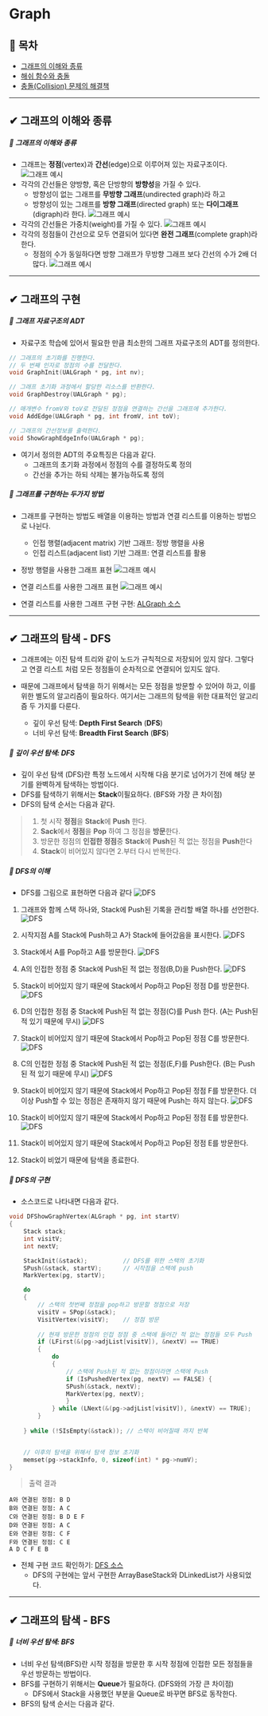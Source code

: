 ﻿# Graph
## 📝 목차
- [그래프의 이해와 종류](https://github.com/choisb/Study-DataStructure/tree/master/11_Table_Hash#-%ED%85%8C%EC%9D%B4%EB%B8%94table%EC%9E%90%EB%A3%8C%EA%B5%AC%EC%A1%B0%EC%9D%98-%EC%9D%B4%ED%95%B4)
- [해쉬 함수와 충돌](https://github.com/choisb/Study-DataStructure/tree/master/11_Table_Hash#-%ED%95%B4%EC%89%AC-%ED%95%A8%EC%88%98%EC%99%80-%EC%B6%A9%EB%8F%8C)
- [충돌(Collision) 문제의 해결책](https://github.com/choisb/Study-DataStructure/tree/master/11_Table_Hash#-%EC%B6%A9%EB%8F%8Ccollision-%EB%AC%B8%EC%A0%9C%EC%9D%98-%ED%95%B4%EA%B2%B0%EC%B1%85)
___

## ✔ 그래프의 이해와 종류
##### 📍 그래프의 이해와 종류
- 그래프는 **정점**(vertex)과 **간선**(edge)으로 이루어져 있는 자료구조이다.
![그래프 예시](../img/15_Graph.png)
- 각각의 간선들은 양방향, 혹은 단방향의 **방향성**을 가질 수 있다.
  - 방향성이 없는 그래프를 **무방향 그래프**(undirected graph)라 하고
  - 방향성이 있는 그래프를 **방향 그래프**(directed graph) 또는 **다이그래프**(digraph)라 한다.
![그래프 예시](../img/16_Graph.png)
- 각각의 간선들은 가중치(weight)를 가질 수 있다.
![그래프 예시](../img/17_Graph.png)
- 각각의 정점들이 간선으로 모두 연결되어 있다면 **완전 그래프**(complete graph)라 한다.
  - 정점의 수가 동일하다면 방향 그래프가 무방향 그래프 보다 간선의 수가 2배 더 많다.
![그래프 예시](../img/18_Graph.png)

___
## ✔ 그래프의 구현
##### 📍 그래프 자료구조의 ADT
- 자료구조 학습에 있어서 필요한 만큼 최소한의 그래프 자료구조의 ADT를 정의한다. 
```c
// 그래프의 초기화를 진행한다.
// 두 번째 인자로 정점의 수를 전달한다.
void GraphInit(UALGraph * pg, int nv);

// 그래프 초기화 과정에서 할당한 리소스를 반환한다.
void GraphDestroy(UALGraph * pg);

// 매개변수 fromV와 toV로 전달된 정점을 연결하는 간선을 그래프에 추가한다.
void AddEdge(UALGraph * pg, int fromV, int toV);

// 그래프의 간선정보를 출력한다.
void ShowGraphEdgeInfo(UALGraph * pg);
```

- 여기서 정의한 ADT의 주요특징은 다음과 같다.
  - 그래프의 초기화 과정에서 정점의 수를 결정하도록 정의
  - 간선을 추가는 하되 삭제는 불가능하도록 정의

##### 📍 그래프를 구현하는 두가지 방법
- 그래프를 구현하는 방법도 배열을 이용하는 방법과 연결 리스트를 이용하는 방법으로 나뉜다.
  - 인접 행렬(adjacent matrix) 기반 그래프: 정방 행렬을 사용
  - 인접 리스트(adjacent list) 기반 그래프: 연결 리스트를 활용

- 정방 행렬을 사용한 그래프 표현
![그래프 예시](../img/19_Graph.png)
- 연결 리스트를 사용한 그래프 표현
![그래프 예시](../img/20_Graph.png)

- 연결 리스트를 사용한 그래프 구현 구현: [ALGraph 소스](https://github.com/choisb/Study-DataStructure/tree/master/12_Graph/ALGraph)

___
## ✔ 그래프의 탐색 - DFS
- 그래프에는 이진 탐색 트리와 같이 노드가 규칙적으로 저장되어 있지 않다. 
그렇다고 연결 리스트 처럼 모든 정점들이 순차적으로 연결되어 있지도 않다.

- 때문에 그래프에서 탐색을 하기 위해서는 모든 정점을 방문할 수 있어야 하고, 이를 위한 별도의 알고리즘이 필요하다. 
여기서는 그래프의 탐색을 위한 대표적인 알고리즘 두 가지를 다룬다.
  - 깊이 우선 탐색: **Depth First Search** (**DFS**)
  - 너비 우선 탐색: **Breadth First Search** (**BFS**)  

##### 📍 깊이 우선 탐색: DFS
- 깊이 우선 탐색 (DFS)란 특정 노드에서 시작해 다음 분기로 넘어가기 전에 해당 분기를 완벽하게 탐색하는 방법이다.
- DFS를 탐색하기 위해서는 **Stack**이필요하다. (BFS와 가장 큰 차이점)
- DFS의 탐색 순서는 다음과 같다.

>1. 첫 시작 **정점**을 **Stack**에 **Push** 한다.  
>2. **Sack**에서 **정점**을 **Pop** 하여 그 정점을 **방문**한다.  
>3. 방문한 정점의 **인접한 정점**중 **Stack**에 **Push**된 적 없는 정점을 **Push**한다  
>4. **Stack**이 비어있지 않다면 2.부터 다시 반복한다.

##### 📍 DFS의 이해
- DFS를 그림으로 표현하면 다음과 같다
![DFS](../img/21_DFS.png)
1. 그래프와 함께 스택 하나와, Stack에 Push된 기록을 관리할 배열 하나를 선언한다.
![DFS](../img/22_DFS.png)
2. 시작지점 A를 Stack에 Push하고 A가 Stack에 들어갔음을 표시한다. 
![DFS](../img/23_DFS.png)
3. Stack에서 A를 Pop하고 A를 방문한다.
![DFS](../img/24_DFS.png)
4. A의 인접한 정점 중 Stack에 Push된 적 없는 정점(B,D)을 Push한다. 
![DFS](../img/25_DFS.png)
5. Stack이 비어있지 않기 때문에 Stack에서 Pop하고 Pop된 정점 D를 방문한다.
![DFS](../img/26_DFS.png)
6. D의 인접한 정점 중 Stack에 Push된 적 없는 정점(C)를 Push 한다. (A는 Push된 적 있기 때문에 무시)
![DFS](../img/27_DFS.png)
7. Stack이 비어있지 않기 때문에 Stack에서 Pop하고 Pop된 정점 C를 방문한다.
![DFS](../img/28_DFS.png)
8. C의 인접한 정점 중 Stack에 Push된 적 없는 정점(E,F)를 Push한다. (B는 Push된 적 있기 때문에 무시)
![DFS](../img/29_DFS.png)
9. Stack이 비어있지 않기 때문에 Stack에서 Pop하고 Pop된 정점 F를 방문한다.
 더 이상 Push할 수 있는 정점은 존재하지 않기 때문에 Push는 하지 않는다. 
![DFS](../img/30_DFS.png)
10. Stack이 비어있지 않기 때문에 Stack에서 Pop하고 Pop된 정점 E를 방문한다.
![DFS](../img/31_DFS.png)
11. Stack이 비어있지 않기 때문에 Stack에서 Pop하고 Pop된 정점 E를 방문한다.

12. Stack이 비었기 때문에 탐색을 종료한다. 

##### 📍 DFS의 구현
- 소스코드로 나타내면 다음과 같다.
```c
void DFShowGraphVertex(ALGraph * pg, int startV)
{
    Stack stack;
    int visitV;
    int nextV;

    StackInit(&stack);			// DFS를 위한 스택의 초기화
    SPush(&stack, startV);		// 시작점을 스택에 push
    MarkVertex(pg, startV);

    do
    {
        // 스택의 첫번째 정점을 pop하고 방문할 정점으로 저장
        visitV = SPop(&stack);
        VisitVertex(visitV);	// 정점 방문
	
        // 현재 방문한 정점의 인접 정점 중 스택에 들어간 적 없는 정점들 모두 Push 
        if (LFirst(&(pg->adjList[visitV]), &nextV) == TRUE)
        {
            do
            {
                // 스택에 Push된 적 없는 정점이라면 스택에 Push
                if (IsPushedVertex(pg, nextV) == FALSE) {
                SPush(&stack, nextV);
                MarkVertex(pg, nextV);
                }
            } while (LNext(&(pg->adjList[visitV]), &nextV) == TRUE);
        }
		
    } while (!SIsEmpty(&stack)); // 스택이 비어질때 까지 반복


    // 이후의 탐색을 위해서 탐색 정보 초기화
    memset(pg->stackInfo, 0, sizeof(int) * pg->numV);
}
```
> 출력 결과
```
A와 연결된 정점: B D
B와 연결된 정점: A C
C와 연결된 정점: B D E F
D와 연결된 정점: A C
E와 연결된 정점: C F
F와 연결된 정점: C E
A D C F E B
```
- 전체 구현 코드 확인하기: [DFS 소스](https://github.com/choisb/Study-DataStructure/tree/master/12_Graph/DFS2)
  - DFS의 구현에는 앞서 구현한 ArrayBaseStack와 DLinkedList가 사용되었다. 

___
## ✔ 그래프의 탐색 - BFS
##### 📍 너비 우선 탐색: BFS
- 너비 우선 탐색(BFS)란 시작 정점을 방문한 후 시작 정점에 인접한 모든 정점들을 우선 방문하는 방법이다.
- BFS를 구현하기 위해서는 **Queue**가 필요하다. (DFS와의 가장 큰 차이점)
  - DFS에서 Stack을 사용했던 부분을 Queue로 바꾸면 BFS로 동작한다.
- BFS의 탐색 순서는 다음과 같다.